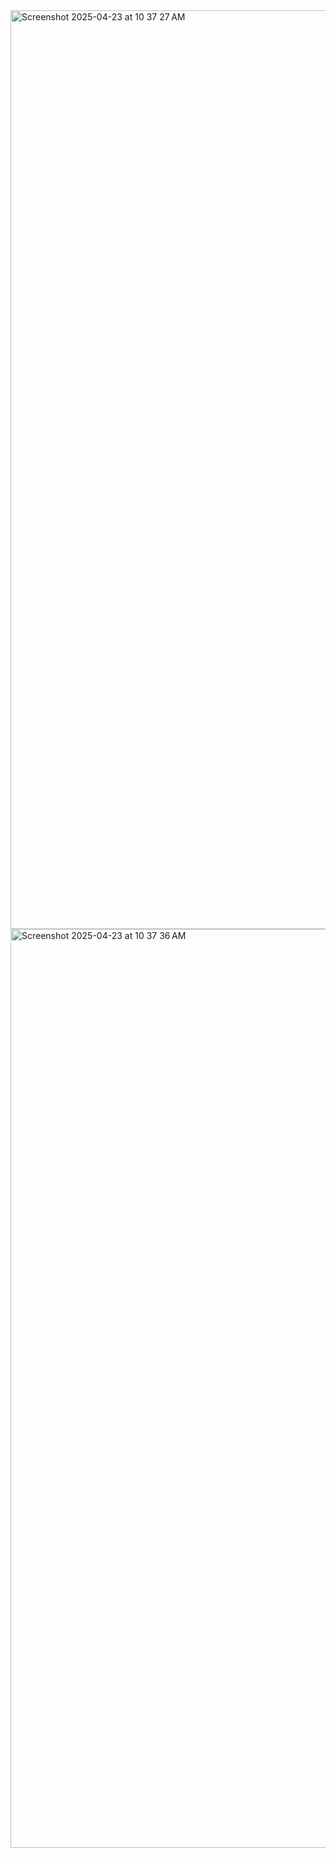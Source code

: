 <img width="1470" alt="Screenshot 2025-04-23 at 10 37 27 AM" src="https://github.com/user-attachments/assets/a8f92bbc-70cb-4d89-b14a-cd1225a440aa" />
<img width="1470" alt="Screenshot 2025-04-23 at 10 37 36 AM" src="https://github.com/user-attachments/assets/74a27688-f3e4-4dae-a7d6-acc052eb237f" />
